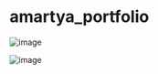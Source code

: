# amartya_portfolio
![image](https://github.com/Amartyasantra07/amartya_portfolio/assets/97338866/52a3a3fd-1c9c-436d-9d97-2e47372bf722)


![image](https://github.com/Amartyasantra07/amartya_portfolio/assets/97338866/cb80ca1c-537f-4d32-a2bb-8594a0ca5556)

